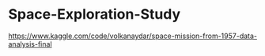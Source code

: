 # Space-Exploration-Study
https://www.kaggle.com/code/volkanaydar/space-mission-from-1957-data-analysis-final
